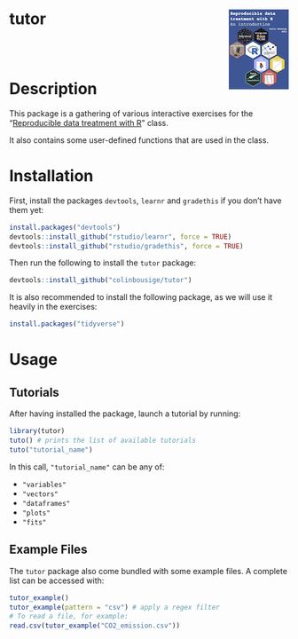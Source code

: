 
# tutor <img src="man/figures/logo.png" align="right" />

<br> <br>

# Description

This package is a gathering of various interactive exercises for the
“[Reproducible data treatment with R](https://colinbousige.github.io/Rclass/)” class.

It also contains some user-defined functions that are used in the class.

# Installation

First, install the packages `devtools`, `learnr` and `gradethis` if you
don’t have them yet:

``` r
install.packages("devtools")
devtools::install_github("rstudio/learnr", force = TRUE)
devtools::install_github("rstudio/gradethis", force = TRUE)
```

Then run the following to install the `tutor` package:

``` r
devtools::install_github("colinbousige/tutor")
```

It is also recommended to install the following package, as we will use
it heavily in the exercises:

``` r
install.packages("tidyverse")
```

# Usage

## Tutorials

After having installed the package, launch a tutorial by running:

``` r
library(tutor)
tuto() # prints the list of available tutorials
tuto("tutorial_name")
```

In this call, `"tutorial_name"` can be any of:

-   `"variables"`
-   `"vectors"`
-   `"dataframes"`
-   `"plots"`
-   `"fits"`

## Example Files

The `tutor` package also come bundled with some example files. A
complete list can be accessed with:

``` r
tutor_example()
tutor_example(pattern = "csv") # apply a regex filter
# To read a file, for example:
read.csv(tutor_example("CO2_emission.csv"))
```
